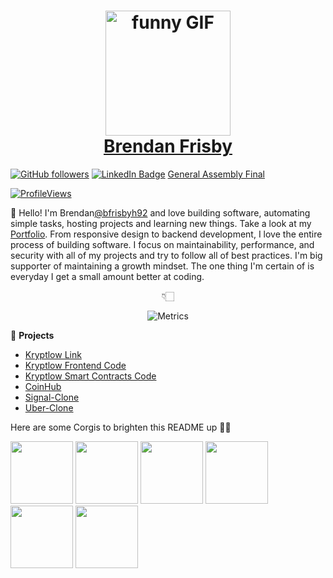 <h1 align="center">
<img src="https://media.giphy.com/media/zOvBKUUEERdNm/giphy.gif" alt="funny GIF" width="200px">
</br>
<a href="https://brendanfrisby.netlify.app">
Brendan Frisby
</a>
</h1>
 

[![GitHub followers](https://img.shields.io/github/followers/ashleymavericks?label=Follow&style=social)](https://github.com/bfrisbyh92/?tab=follow)
[![LinkedIn Badge](https://img.shields.io/badge/-LinkedIn-blue?style=social&logo=Linkedin&logoColor=blue&link=https://www.linkedin.com/in/brendan-frisby/)](https://www.linkedin.com/in/brendan-frisby/)
[General Assembly Final](https://drive.google.com/file/d/1tGRtUnD5Cd8Eyc1O7GocF-ripotWDyl6/view)



[![ProfileViews](https://komarev.com/ghpvc/?username=bfrisbyh92&color=red&style=flat)](https://komarev.com/ghpvc/?username=bfrisbyh92)

:wave: Hello! I'm Brendan[@bfrisbyh92](https://github.com/bfrisbyh92) and love building software, automating simple tasks, hosting projects and learning new things. Take a look at my [Portfolio](https://brendanfrisby.netlify.app/). From responsive design to backend development, I love the entire process of building software. I focus on maintainability, performance, and security with all of my projects and try to follow all of best practices. I'm big supporter of maintaining a growth mindset. The one thing I'm certain of is everyday I get a small amount better at coding.



<div align="center">
    👇🏻
 
![Metrics](https://metrics.lecoq.io/bfrisbyh92?template=classic&isocalendar=1&languages=1&code=1&achievements=1&introduction=1&base.indepth=false&base.hireable=false&isocalendar.duration=half-year&languages.limit=8&languages.threshold=0%25&languages.other=false&languages.colors=github&languages.sections=most-used&languages.indepth=false&languages.analysis.timeout=15&languages.categories=markup%2C%20programming&languages.recent.categories=markup%2C%20programming&languages.recent.load=300&languages.recent.days=14&code.lines=12&code.load=400&code.days=3&code.visibility=public&achievements.threshold=C&achievements.secrets=true&achievements.display=detailed&achievements.limit=0&introduction.title=true&config.timezone=America%2FNew_York)


</div>

<!-- START OF PROFILE STACK, DO NOT REMOVE -->
 🚀 **Projects** 
- [Kryptlow Link](https://kryptlow.netlify.app/)
- [Kryptlow Frontend Code](https://github.com/bfrisbyh92/Krypto-web3.0)
- [Kryptlow Smart Contracts Code](https://github.com/bfrisbyh92/Web3.0-App)
- [CoinHub](https://coinhub7.netlify.app/)
- [Signal-Clone](https://signal3-45484.web.app/)
- [Uber-Clone](https://expo.dev/@bfrisbyh92/uber-clone)



<!-- END OF PROFILE STACK, DO NOT REMOVE -->

Here are some Corgis to brighten this README up 🤪🤪
 
 <div>
 <img src="https://user-images.githubusercontent.com/65681974/179368059-bdb8fe81-8104-49da-a4d6-1f8ad59710ef.png" width="100" height="100" /> 
  <img src="https://user-images.githubusercontent.com/65681974/179368161-8c9be285-25c2-4933-a781-c6b38a8da5e5.png" width="100" height="100" /> 
  <img src="https://user-images.githubusercontent.com/65681974/179368185-52564340-4369-4f71-a16e-862ecbbd279b.png" width="100" height="100" /> 
  <img src="https://user-images.githubusercontent.com/65681974/179368059-bdb8fe81-8104-49da-a4d6-1f8ad59710ef.png" width="100" height="100" /> 
  <img src="https://user-images.githubusercontent.com/65681974/179368196-41c66f38-0f35-4640-8a8c-7ffc009fd8ee.png" width="100" height="100" /> 
  <img src="https://user-images.githubusercontent.com/65681974/179368226-fcb78906-9a77-4ff9-8a43-0d5ebd7a3544.png" width="100" height="100" /> 
</div>
   
